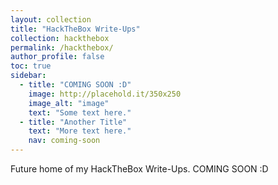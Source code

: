 ```yaml
---
layout: collection
title: "HackTheBox Write-Ups"
collection: hackthebox
permalink: /hackthebox/
author_profile: false
toc: true
sidebar:
  - title: "COMING SOON :D"
    image: http://placehold.it/350x250
    image_alt: "image"
    text: "Some text here."
  - title: "Another Title"
    text: "More text here."
    nav: coming-soon
---
```


Future home of my HackTheBox Write-Ups. COMING SOON :D